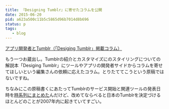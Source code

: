 ```yaml
---
title: 『Designing Tumblr』に寄せたコラムを公開
date: 2015-06-20
pid: a623a500c11b5c5865d96b7014d8b696
status: p
tags:
   - blog
---
```



[アプリ開発者とTumblr（「Desiging Tumblr」掲載コラム）][1]

もう一つお蔵出し。Tumblrの紹介とカスタマイズにのスタイリングについての解説本「Desiging Tumblr」にツールやアプリの開発者サイドからコラムを寄せてほしいという編集さんの依頼に応えたコラム。とりたててこうという原稿ではないですね。

ちなみにこの原稿書くにあたってTumblrのサービス開始と関連ツールの発表日時を[時系列にまとめた][2]んだけど、改めてならべると日本のTumblrを決定づけるほとんどのことが2007年内に起きていてすごい。

[1]:	/2012/09/11/2_text/designing-tumblr-column/
[2]:	https://www.evernote.com/l/AAGSSEtfWqpD75VaUm3lT7jL_xdz3-DCLQE
